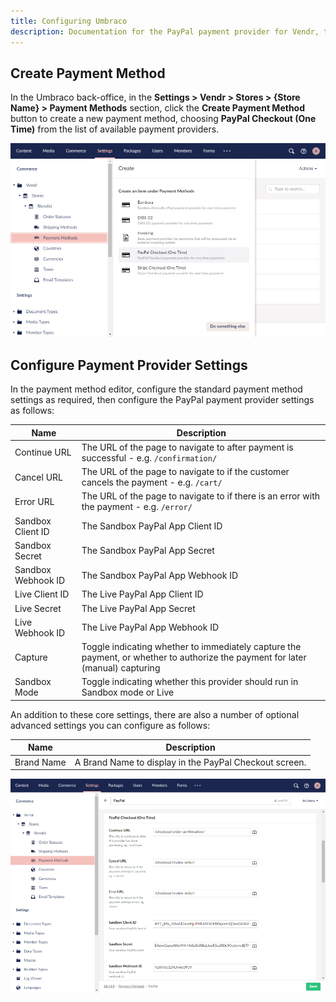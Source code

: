 ```yaml
---
title: Configuring Umbraco
description: Documentation for the PayPal payment provider for Vendr, the eCommerce solution for Umbraco v8+
---
```


## Create Payment Method

In the Umbraco back-office, in the **Settings > Vendr > Stores > {Store Name} > Payment Methods** section, click the **Create Payment Method** button to create a new payment method, choosing **PayPal Checkout (One Time)** from the list of available payment providers.

![Create Payment Method](../media/paypal/umbraco_create_payment_method.png)

## Configure Payment Provider Settings

In the payment method editor, configure the standard payment method settings as required, then configure the PayPal payment provider settings as follows:

| Name | Description |
| ---- | ----------- |
| Continue URL | The URL of the page to navigate to after payment is successful - e.g. `/confirmation/` |
| Cancel URL | The URL of the page to navigate to if the customer cancels the payment - e.g. `/cart/` |
| Error URL | The URL of the page to navigate to if there is an error with the payment - e.g. `/error/` |
| Sandbox Client ID | The Sandbox PayPal App Client ID |
| Sandbox Secret | The Sandbox PayPal App Secret |
| Sandbox Webhook ID | The Sandbox PayPal App Webhook ID |
| Live Client ID | The Live PayPal App Client ID |
| Live Secret | The Live PayPal App Secret |
| Live Webhook ID | The Live PayPal App Webhook ID |
| Capture | Toggle indicating whether to immediately capture the payment, or whether to authorize the payment for later (manual) capturing |
| Sandbox Mode | Toggle indicating whether this provider should run in Sandbox mode or Live |

An addition to these core settings, there are also a number of optional advanced settings you can configure as follows:

| Name | Description |
| ---- | ----------- |
| Brand Name | A Brand Name to display in the PayPal Checkout screen. |

![Create Payment Provider Settings](../media/paypal/umbraco_configure_paypal_settings.png)